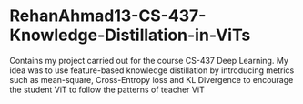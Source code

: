 # RehanAhmad13-CS-437-Knowledge-Distillation-in-ViTs
Contains my project carried out for the course CS-437 Deep Learning. My idea was to use feature-based knowledge distillation by introducing metrics such as mean-square, Cross-Entropy loss and KL Divergence to encourage the student ViT to follow the patterns of teacher ViT
